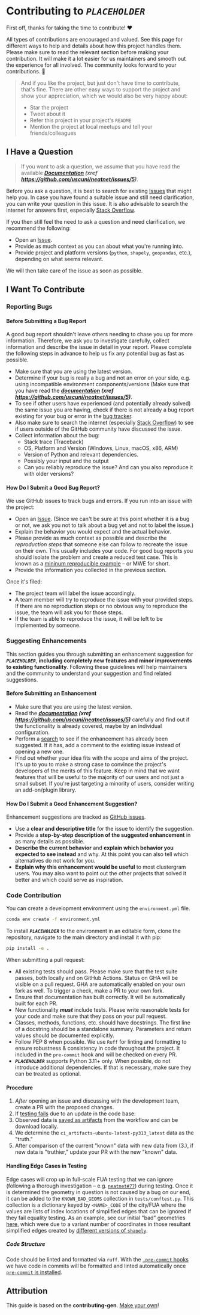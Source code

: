 # Contributing to ***`PLACEHOLDER`***

First off, thanks for taking the time to contribute! ❤️

All types of contributions are encouraged and valued. See this page for different ways to help and details about how this project handles them. Please make sure to read the relevant section before making your contribution. It will make it a lot easier for us maintainers and smooth out the experience for all involved. The community looks forward to your contributions. 🎉

> And if you like the project, but just don't have time to contribute, that's fine. There are other easy ways to support the project and show your appreciation, which we would also be very happy about:
> - Star the project
> - Tweet about it
> - Refer this project in your project's `README`
> - Mention the project at local meetups and tell your friends/colleagues

## I Have a Question

> If you want to ask a question, we assume that you have read the available ***[Documentation](...) (xref https://github.com/uscuni/neatnet/issues/5)***.

Before you ask a question, it is best to search for existing [Issues](https://github.com/uscuni/neatnet/issues) that might help you. In case you have found a suitable issue and still need clarification, you can write your question in this issue. It is also advisable to search the internet for answers first, especially [Stack Overflow](https://stackoverflow.com).

If you then still feel the need to ask a question and need clarification, we recommend the following:

- Open an [Issue](https://github.com/uscuni/neatnet/issues/new).
- Provide as much context as you can about what you're running into.
- Provide project and platform versions (`python`, `shapely`, `geopandas`, etc.), depending on what seems relevant.

We will then take care of the issue as soon as possible.

## I Want To Contribute

### Reporting Bugs

#### Before Submitting a Bug Report

A good bug report shouldn't leave others needing to chase you up for more information. Therefore, we ask you to investigate carefully, collect information and describe the issue in detail in your report. Please complete the following steps in advance to help us fix any potential bug as fast as possible.

- Make sure that you are using the latest version.
- Determine if your bug is really a bug and not an error on your side, e.g. using incompatible environment components/versions (Make sure that you have read the ***[documentation](...) (xref https://github.com/uscuni/neatnet/issues/5)***.
- To see if other users have experienced (and potentially already solved) the same issue you are having, check if there is not already a bug report existing for your bug or error in the [bug tracker](https://github.com/uscuni/neatnet/issues).
- Also make sure to search the internet (especially [Stack Overflow](https://stackoverflow.com)) to see if users outside of the GitHub community have discussed the issue.
- Collect information about the bug:
  - Stack trace (Traceback)
  - OS, Platform and Version (Windows, Linux, macOS, x86, ARM)
  - Version of Python and relevant dependencies.
  - Possibly your input and the output
  - Can you reliably reproduce the issue? And can you also reproduce it with older versions?

#### How Do I Submit a Good Bug Report?

We use GitHub issues to track bugs and errors. If you run into an issue with the project:

- Open an [Issue](https://github.com/uscuni/neatnet/issues/new). (Since we can't be sure at this point whether it is a bug or not, we ask you not to talk about a bug yet and not to label the issue.)
- Explain the behavior you would expect and the actual behavior.
- Please provide as much context as possible and describe the *reproduction steps* that someone else can follow to recreate the issue on their own. This usually includes your code. For good bug reports you should isolate the problem and create a reduced test case. This is known as a [mininum reproducible example](https://en.wikipedia.org/wiki/Minimal_reproducible_example#:~:text=In%20computing%2C%20a%20minimal%20reproducible,to%20be%20demonstrated%20and%20reproduced.) – or MWE for short.
- Provide the information you collected in the previous section.

Once it's filed:

- The project team will label the issue accordingly.
- A team member will try to reproduce the issue with your provided steps. If there are no reproduction steps or no obvious way to reproduce the issue, the team will ask you for those steps.
- If the team is able to reproduce the issue, it will be left to be implemented by someone.

### Suggesting Enhancements

This section guides you through submitting an enhancement suggestion for ***`PLACEHOLDER`***, **including completely new features and minor improvements to existing functionality**. Following these guidelines will help maintainers and the community to understand your suggestion and find related suggestions.

#### Before Submitting an Enhancement

- Make sure that you are using the latest version.
- Read the ***[documentation](...) (xref https://github.com/uscuni/neatnet/issues/5)*** carefully and find out if the functionality is already covered, maybe by an individual configuration.
- Perform a [search](https://github.com/uscuni/neatnet/issues) to see if the enhancement has already been suggested. If it has, add a comment to the existing issue instead of opening a new one.
- Find out whether your idea fits with the scope and aims of the project. It's up to you to make a strong case to convince the project's developers of the merits of this feature. Keep in mind that we want features that will be useful to the majority of our users and not just a small subset. If you're just targeting a minority of users, consider writing an add-on/plugin library.

#### How Do I Submit a Good Enhancement Suggestion?

Enhancement suggestions are tracked as [GitHub issues](https://github.com/uscuni/neatnet/issues).

- Use a **clear and descriptive title** for the issue to identify the suggestion.
- Provide a **step-by-step description of the suggested enhancement** in as many details as possible.
- **Describe the current behavior** and **explain which behavior you expected to see instead** and why. At this point you can also tell which alternatives do not work for you.
- **Explain why this enhancement would be useful** to most clustergram users. You may also want to point out the other projects that solved it better and which could serve as inspiration.

### Code Contribution

You can create a development environment using the `environment.yml` file.

```sh
conda env create -f environment.yml
```

To install ***`PLACEHOLDER`*** to the environment in an editable form, clone the repository, navigate to the main directory and install it with pip:

```sh
pip install -e .
```

When submitting a pull request:

- All existing tests should pass. Please make sure that the test suite passes, both locally and on GitHub Actions. Status on GHA will be visible on a pull request. GHA are automatically enabled on your own fork as well. To trigger a check, make a PR to your own fork.
- Ensure that documentation has built correctly. It will be automatically built for each PR.
- New functionality ***must*** include tests. Please write reasonable tests for your code and make sure that they pass on your pull request.
- Classes, methods, functions, etc. should have docstrings. The first line of a docstring should be a standalone summary. Parameters and return values should be documented explicitly.
- Follow PEP 8 when possible. We use ``Ruff`` for linting and formatting to ensure robustness & consistency in code throughout the project. It included in the ``pre-commit`` hook and will be checked on every PR.
- ***`PLACEHOLDER`*** supports Python 3.11+ only. When possible, do not introduce additional dependencies. If that is necessary, make sure they can be treated as optional.

#### Procedure

1. *After* opening an issue and discussing with the development team, create a PR with the proposed changes.
2. If [testing fails](https://github.com/uscuni/neatnet/actions/runs/11368511561) due to an update in the code base:
3. Observed data is [saved as artifacts](https://github.com/uscuni/neatnet/actions/runs/11368511561#artifacts) from the workflow and can be download locally.
4. We determine the `ci_artifacts-ubuntu-latest-py313_latest` data as the "truth."
5. After comparison of the current "known" data with new data from (3.), if new data is "truthier," update your PR with the new "known" data.

#### Handling Edge Cases in Testing

Edge cases will crop up in full-scale FUA testing that we can ignore (following a thorough investigation – e.g. [`neatnet#77`](https://github.com/uscuni/neatnet/issues/77)) during testing. Once it is determined the geometry in question is not caused by a bug on our end, it can be added to the `KNOWN_BAD_GEOMS` collection in `tests/conftest.py`. This collection is a dictionary keyed by `<NAME>_CODE` of the city/FUA where the values are lists of index locations of simplified edges that can be ignored if they fail equality testing. As an example, see our initial "bad" geometries [here](https://github.com/uscuni/neatnet/blob/1be6b44b1a06d52453ecbaee205ae649101c4ea4/neatnet/tests/conftest.py#L25-L39), which were due to a variant number of coordinates in those resultant simplified edges created by [different versions of `shapely`](https://github.com/uscuni/neatnet/pull/67#issuecomment-2457333724).

##### Code Structure

Code should be linted and formatted via `ruff`. With the [`.pre-commit` hooks](https://github.com/uscuni/neatnet/blob/main/.pre-commit-config.yaml) we have code in commits will be formatted and linted automatically once [`pre-commit` is installed](https://pre-commit.com/#installation).

## Attribution

This guide is based on the **contributing-gen**. [Make your own](https://github.com/bttger/contributing-gen)!
